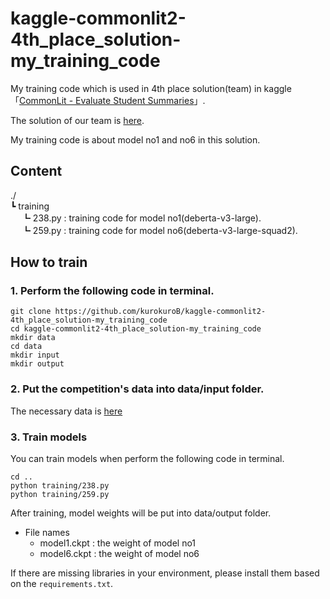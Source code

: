 # kaggle-commonlit2-4th_place_solution-my_training_code

My training code which is used in 4th place solution(team) in kaggle「[CommonLit - Evaluate Student Summaries](https://www.kaggle.com/competitions/commonlit-evaluate-student-summaries)」.

The solution of our team is [here](https://www.kaggle.com/competitions/commonlit-evaluate-student-summaries/discussion/446524).

My training code is about model no1 and no6 in this solution.

## Content

./  
┗ training  
　 ┗ 238.py : training code for model no1(deberta-v3-large).  
　 ┗ 259.py : training code for model no6(deberta-v3-large-squad2).

## How to train

### 1. Perform the following code in terminal.

```
git clone https://github.com/kurokuroB/kaggle-commonlit2-4th_place_solution-my_training_code
cd kaggle-commonlit2-4th_place_solution-my_training_code
mkdir data
cd data
mkdir input
mkdir output
```

### 2. Put the competition's data into data/input folder.

The necessary data is [here](https://www.kaggle.com/competitions/commonlit-evaluate-student-summaries/data)

### 3. Train models

You can train models when perform the following code in terminal.

```
cd ..
python training/238.py
python training/259.py
```

After training, model weights will be put into data/output folder.

- File names
  - model1.ckpt : the weight of model no1
  - model6.ckpt : the weight of model no6

If there are missing libraries in your environment, please install them based on the `requirements.txt`.
